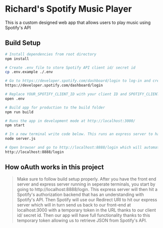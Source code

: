 # Richard's Spotify Music Player
This is a custom designed web app that allows users to play music using Spotify's API

## Build Setup

``` bash
# Install dependencies from root directory
npm install

# Create .env file to store Spotify API client id/ secret id
cp .env.example ./.env

# Go to https://developer.spotify.com/dashboard/login to log-in and create a web app.  Open your web app and click "edit settings" and add http://localhost:8888/callback to your Redirect URIs
https://developer.spotify.com/dashboard/login

# Replace YOUR_SPOTIFY_CLIENT_ID with your client ID and SPOTIFY_CLIENT_SECRET_ID with your client secret id
open .env

# Build app for production to the build folder
npm run build

# Runs the app in development mode at http://localhost:3000/
npm start

# In a new terminal write code below. This runs an express server to handle oAuth callback to Spotify's API back to our front-end
node server.js

# Open browser and go to http://localhost:8888/login which will automatically redirect you to the front-end with the authentication token to make API calls to Spotify
http://localhost:8888/login
```

## How oAuth works in this project
> Make sure to follow build setup properly.  After you have the front end server and express server running in seperate terminals, you start by going to http://localhost:8888/login.  This express server will then hit a Spotify's authorization backend that has an understanding with Spotify's API.  Then Spotify will use our Redirect URI to hit our express server which will in turn send us back to our front-end at localhost:3000 with a temporary token in the URL thanks to our client id/ secret id.  Then our app will have full functionality thanks to this temporary token allowing us to retrieve JSON from Spotify's API.